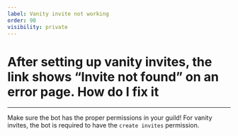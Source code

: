 ```yaml
---
label: Vanity invite not working
order: 98
visibility: private
---
```


# After setting up vanity invites, the link shows “Invite not found” on an error page. How do I fix it

---

Make sure the bot has the proper permissions in your guild! For vanity invites, the bot is required to have the `create invites` permission.
